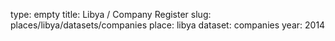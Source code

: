type: empty
title: Libya / Company Register
slug: places/libya/datasets/companies
place: libya
dataset: companies
year: 2014
